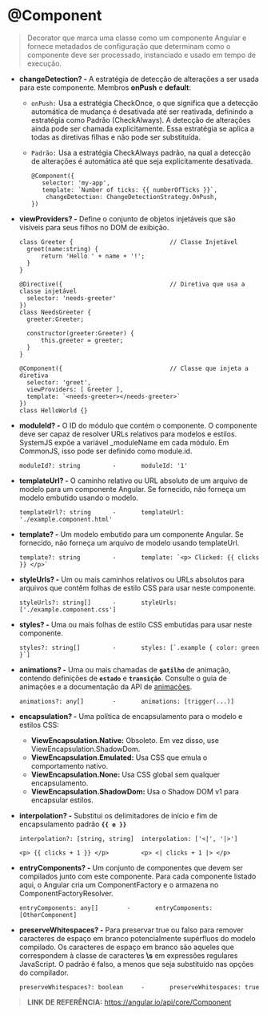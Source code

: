# @Component

> Decorator que marca uma classe como um componente Angular e fornece metadados de configuração que determinam como o componente deve ser processado, instanciado e usado em tempo de execução.

- **changeDetection? -** A estratégia de detecção de alterações a ser usada para este componente. Membros **onPush** e **default**:

    - `onPush:` Usa a estratégia CheckOnce, o que significa que a detecção automática de mudança é desativada até ser reativada, definindo a estratégia como Padrão (CheckAlways). A detecção de alterações ainda pode ser chamada explicitamente. Essa estratégia se aplica a todas as diretivas filhas e não pode ser substituída.
    - `Padrão:` Usa a estratégia CheckAlways padrão, na qual a detecção de alterações é automática até que seja explicitamente desativada.
   
          @Component({
             selector: 'my-app',
             template: `Number of ticks: {{ numberOfTicks }}`,
              changeDetection: ChangeDetectionStrategy.OnPush,
          })

- **viewProviders? -** Define o conjunto de objetos injetáveis que são visíveis para seus filhos no DOM de exibição.

      class Greeter {                           // Classe Injetável
        greet(name:string) {
            return 'Hello ' + name + '!';
        }
      }

      @Directive({                              // Diretiva que usa a classe injetável
        selector: 'needs-greeter'
      })
      class NeedsGreeter {
        greeter:Greeter;

        constructor(greeter:Greeter) {
            this.greeter = greeter;
        }
      }

      @Component({                              // Classe que injeta a diretiva
        selector: 'greet',
        viewProviders: [ Greeter ],
        template: `<needs-greeter></needs-greeter>`
      })
      class HelloWorld {}

- **moduleId? -** O ID do módulo que contém o componente. O componente deve ser capaz de resolver URLs relativos para modelos e estilos. SystemJS expõe a variável _moduleName em cada módulo. Em CommonJS, isso pode ser definido como module.id.

      moduleId?: string         -       moduleId: '1'

- **templateUrl? -** O caminho relativo ou URL absoluto de um arquivo de modelo para um componente Angular. Se fornecido, não forneça um modelo embutido usando o modelo.

      templateUrl?: string      -       templateUrl: './example.component.html'

- **template? -** Um modelo embutido para um componente Angular. Se fornecido, não forneça um arquivo de modelo usando templateUrl.

      template?: string         -       template: `<p> Clicked: {{ clicks }} </p>`

- **styleUrls? -** Um ou mais caminhos relativos ou URLs absolutos para arquivos que contêm folhas de estilo CSS para usar neste componente.

      styleUrls?: string[]      -       styleUrls: ['./example.component.css']

- **styles? -** Uma ou mais folhas de estilo CSS embutidas para usar neste componente.

      styles?: string[]         -       styles: [`.example { color: green }`]

- **animations? -** Uma ou mais chamadas de **`gatilho`** de animação, contendo definições de **`estado`** e **`transição`**. Consulte o guia de animações e a documentação da API de [animações](https://angular.io/guide/animations).

      animations?: any[]        -       animations: [trigger(...)]

- **encapsulation? -** Uma política de encapsulamento para o modelo e estilos CSS:

    - **ViewEncapsulation.Native:** Obsoleto. Em vez disso, use ViewEncapsulation.ShadowDom.
    - **ViewEncapsulation.Emulated:** Usa CSS que emula o comportamento nativo.
    - **ViewEncapsulation.None:** Usa CSS global sem qualquer encapsulamento.
    - **ViewEncapsulation.ShadowDom:** Usa o Shadow DOM v1 para encapsular estilos.

- **interpolation? -** Substitui os delimitadores de início e fim de encapsulamento padrão **`{{ e }}`**

      interpolation?: [string, string]  interpolation: ['<|', '|>']
      
      <p> {{ clicks + 1 }} </p>         <p> <| clicks + 1 |> </p>

- **entryComponents? -** Um conjunto de componentes que devem ser compilados junto com este componente. Para cada componente listado aqui, o Angular cria um ComponentFactory e o armazena no ComponentFactoryResolver.

      entryComponents: any[]        -       entryComponents: [OtherComponent]
       
- **preserveWhitespaces? -** Para preservar true ou falso para remover caracteres de espaço em branco potencialmente supérfluos do modelo compilado. Os caracteres de espaço em branco são aqueles que correspondem à classe de caracteres **\s** em expressões regulares JavaScript. O padrão é falso, a menos que seja substituído nas opções do compilador.

      preserveWhitespaces?: boolean     -       preserveWhitespaces: true


> **LINK DE REFERÊNCIA:** https://angular.io/api/core/Component
